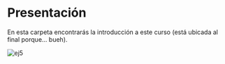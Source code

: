 # Presentación
 En esta carpeta encontrarás la introducción a este curso (está ubicada al final porque... bueh).
 
![ej5](https://github.com/Stefleal/stefleal.github.io/assets/168216314/27c772f8-d51c-4bdc-814e-517faa6228aa)
